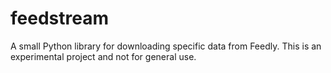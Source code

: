 # feedstream

A small Python library for downloading specific data from Feedly. This is an experimental project and not for general use.
